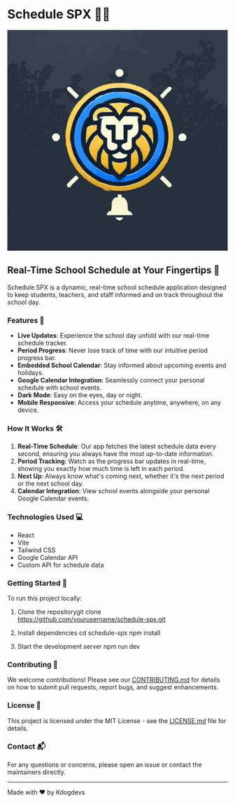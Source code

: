 # Schedule SPX 📅✨
![Schedule SPX Logo](src/assets/logo.svg)

## Real-Time School Schedule at Your Fingertips 🚀

Schedule SPX is a dynamic, real-time school schedule application designed to keep students, teachers, and staff informed and on track throughout the school day.

### Features 🌟

- **Live Updates**: Experience the school day unfold with our real-time schedule tracker.
- **Period Progress**: Never lose track of time with our intuitive period progress bar.
- **Embedded School Calendar**: Stay informed about upcoming events and holidays.
- **Google Calendar Integration**: Seamlessly connect your personal schedule with school events.
- **Dark Mode**: Easy on the eyes, day or night.
- **Mobile Responsive**: Access your schedule anytime, anywhere, on any device.

### How It Works 🛠️

1. **Real-Time Schedule**: Our app fetches the latest schedule data every second, ensuring you always have the most up-to-date information.
2. **Period Tracking**: Watch as the progress bar updates in real-time, showing you exactly how much time is left in each period.
3. **Next Up**: Always know what's coming next, whether it's the next period or the next school day.
4. **Calendar Integration**: View school events alongside your personal Google Calendar events.

### Technologies Used 💻

- React
- Vite
- Tailwind CSS
- Google Calendar API
- Custom API for schedule data

### Getting Started 🚀

To run this project locally:

1. Clone the repositorygit clone https://github.com/yourusername/schedule-spx.git

2. Install dependencies
cd schedule-spx
npm install

3. Start the development server
npm run dev


### Contributing 🤝

We welcome contributions! Please see our [CONTRIBUTING.md](CONTRIBUTING.md) for details on how to submit pull requests, report bugs, and suggest enhancements.

### License 📄

This project is licensed under the MIT License - see the [LICENSE.md](LICENSE.md) file for details.

### Contact 📬

For any questions or concerns, please open an issue or contact the maintainers directly.

---

Made with ❤️ by Kdogdevs

